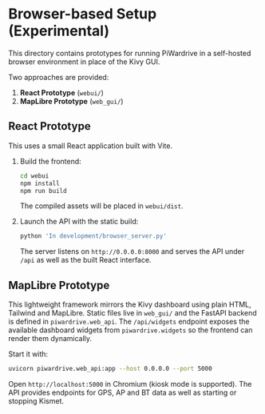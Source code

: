 # Browser-based Setup (Experimental)

This directory contains prototypes for running PiWardrive in a self-hosted browser environment in place of the Kivy GUI.

Two approaches are provided:

1. **React Prototype** (`webui/`)
2. **MapLibre Prototype** (`web_gui/`)

## React Prototype

This uses a small React application built with Vite.

1. Build the frontend:

   ```bash
   cd webui
   npm install
   npm run build
   ```

   The compiled assets will be placed in `webui/dist`.

2. Launch the API with the static build:

   ```bash
   python 'In development/browser_server.py'
   ```

   The server listens on `http://0.0.0.0:8000` and serves the API under `/api` as well as the built React interface.

## MapLibre Prototype

This lightweight framework mirrors the Kivy dashboard using plain HTML, Tailwind and MapLibre. Static files live in `web_gui/` and the FastAPI backend is defined in `piwardrive.web_api`.
The `/api/widgets` endpoint exposes the available dashboard widgets from `piwardrive.widgets` so the frontend can render them dynamically.

Start it with:

```bash
uvicorn piwardrive.web_api:app --host 0.0.0.0 --port 5000
```

Open `http://localhost:5000` in Chromium (kiosk mode is supported). The API provides endpoints for GPS, AP and BT data as well as starting or stopping Kismet.
